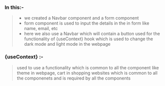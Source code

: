 ### In this:-

> - we created a Navbar component and a form component
> - form component is used to input the details in the in form like name, email, etc
> - here we also use a Navbar which will contain a button used for the functionality of {useContext} hook which is used to change the dark mode and light mode in the webpage

### {useContext} :-

> used to use a functionality which is common to all the component like theme in webpage, cart in shopping websites which is common to all the componenets and is required by all the components
